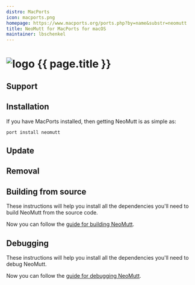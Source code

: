 ```yaml
---
distro: MacPorts
icon: macports.png
homepage: https://www.macports.org/ports.php?by=name&substr=neomutt
title: NeoMutt for MacPorts for macOS
maintainer: lbschenkel
---
```


# ![logo](/images/distros/{{page.icon}}) {{ page.title }}

## Support <a id="support"></a>

## Installation <a id="install"></a>

If you have MacPorts installed, then getting NeoMutt is as simple as:

```
port install neomutt
```

## Update <a id="update"></a>

## Removal <a id="remove"></a>

## Building from source <a id="build"></a>

These instructions will help you install all the dependencies you'll need to
build NeoMutt from the source code.

Now you can follow the [guide for building NeoMutt](/dev/build).

## Debugging <a id="debug"></a>

These instructions will help you install all the dependencies you'll need to
debug NeoMutt.

Now you can follow the [guide for debugging NeoMutt](../dev/build/debug).

